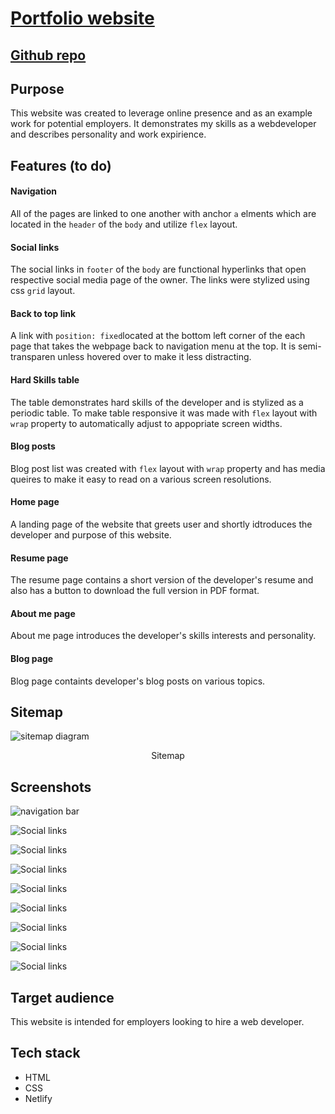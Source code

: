 # [Portfolio website](https://glebtsoy.netlify.app/index.html)

## [Github repo](https://github.com/Gleebo/portfolio)

## Purpose

This website was created to leverage online presence and as an example work for potential employers. It demonstrates my skills as a webdeveloper and describes personality and work expirience.

## Features (to do)

#### Navigation

All of the pages are linked to one another with anchor `a` elments which are located in the `header` of the `body` and utilize `flex` layout.

#### Social links

The social links in `footer` of the `body` are functional hyperlinks that open respective social media page of the owner. The links were stylized using css `grid` layout.

#### Back to top link

A link with `position: fixed`located at the bottom left corner of the each page that takes the webpage back to navigation menu at the top. It is semi-transparen unless hovered over to make it less distracting.

#### Hard Skills table

The table demonstrates hard skills of the developer and is stylized as a periodic table. To make table responsive it was made with `flex` layout with `wrap` property to automatically adjust to appopriate screen widths.

#### Blog posts

Blog post list was created with `flex` layout with `wrap` property and has media queires to make it easy to read on a various screen resolutions.

#### Home page

A landing page of the website that greets user and shortly idtroduces the developer and purpose of this website.

#### Resume page

The resume page contains a short version of the developer's resume and also has a button to download the full version in PDF format.

#### About me page

About me page introduces the developer's skills interests and personality.

#### Blog page

Blog page containts developer's blog posts on various topics.

## Sitemap

![sitemap diagram](./docs/sitemap.png "sitemap")

<div align="center">Sitemap</div>

## Screenshots

![navigation bar](./docs/nav-bar.png)

![Social links](./docs/social-links.png)

![Social links](./docs/blog-post.png)

![Social links](./docs/skills.png)

![Social links](./docs/Resume.png)

![Social links](./docs/home-page.png)

![Social links](./docs/cv-page.png)

![Social links](./docs/about-page.png)

![Social links](./docs/blog-page.png)

## Target audience

This website is intended for employers looking to hire a web developer.

## Tech stack

- HTML
- CSS
- Netlify
